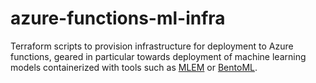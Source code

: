 # azure-functions-ml-infra
Terraform scripts to provision infrastructure for deployment to Azure functions, geared
in particular towards deployment of machine learning models containerized with tools
such as [MLEM](https://mlem.ai/) or [BentoML](https://www.bentoml.com/).
